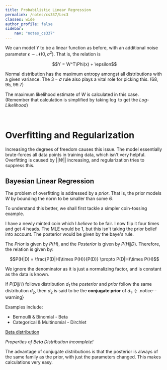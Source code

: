 ```yaml
---
title: Probabilistic Linear Regression
permalink: /notes/cs337/Lec3
classes: wide
author_profile: false
sidebar:
    nav: "notes_cs337"
---
```

<script type="text/javascript" src="https://code.jquery.com/jquery-1.7.1.min.js"></script>

<script type="text/x-mathjax-config">
  MathJax.Hub.Config({
    tex2jax: {
      inlineMath: [ ['$','$'], ["\\(","\\)"] ],
      processEscapes: true
    }
  });
</script>
<script type="text/javascript" async src="https://cdnjs.cloudflare.com/ajax/libs/mathjax/2.7.5/latest.js?config=TeX-MML-AM_CHTML" async></script>


<!-- Notes begin from here --->

We can model $Y$ to be a linear function as before, with an additional noise parameter $\epsilon \sim \mathcal{N}(0,\sigma^2)$. That is, the relation is

<div style = "text-align: center;">
  $$Y = W^T\Phi(x) + \epsilon$$
</div>

Normal distribution has the maximum entropy amongst all distributions with a given variance. The $3-\sigma$ rule also plays a vital role for picking this. (68, 95, 99.7)

The maximum likelihood estimate of $W$ is calculated in this case. (Remember that calculation is simplified by taking $\log$ to get the *Log-Likelihood*)

&nbsp;

# Overfitting and Regularization

Increasing the degrees of freedom causes this issue. The model essentially brute-forces all data points in training data, which isn't very helpful. Overfitting is caused by $||W||$ increasing, and regularization tries to suppress this.

## Bayesian Linear Regression

The problem of overfitting is addressed by a *prior*. That is, the prior models $W$ by bounding the norm to be smaller than some $\Theta$.

To understand this better, we shall first tackle a simpler coin-tossing example.

I have a newly minted coin which I *believe* to be fair. I now flip it four times and get 4 heads. The MLE would be 1, but this isn't taking the prior belief into account. The posterior would be given by the baye's rule.

The *Prior* is given by $P(H)$, and the *Posterior* is given by $P(H\|D)$. Therefore, the relation is given by:

<div style="text-align: center;">
  $$P(H|D) = \frac{P(D|H)\times P(H)}{P(D)} \propto P(D|H)\times P(H)$$
</div>

We ignore the denominator as it is just a normalizing factor, and is constant as the data is known.

If $P(D\|H)$ follows distribution $d_1$ the *posterior* and *prior* follow the same distribution $d_2$, then $d_2$ is said to be the **conjugate prior** of $d_1$.
{: .notice--warning}

Examples include:
- Bernoulli & Binomial - Beta
- Categorical & Multinomial - Dirchlet

[Beta distribution](https://en.wikipedia.org/wiki/Beta_distribution)

*Properties of Beta Distribution incomplete!*

The advantage of conjugate distributions is that the posterior is always of the same family as the prior, with just the parameters changed. This makes calculations very easy.

